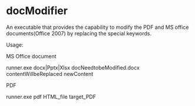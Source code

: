 # docModifier
An executable that provides the capability to modify the PDF and MS office documents(Office 2007) by replacing the special keywords.


Usage:

MS Office document

runner.exe docx|Pptx|Xlsx docNeedtobeModified.docx contentWillbeReplaced newContent

PDF

runner.exe pdf HTML_file target_PDF
